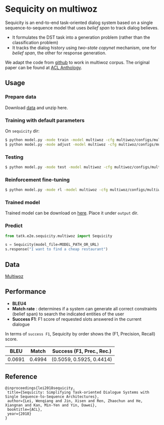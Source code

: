 # Sequicity on multiwoz

Sequicity is an end-to-end task-oriented dialog system based on a single sequence-to-sequence model that uses *belief span* to track dialog believes. 

- It formulates the DST task into a generation problem (rather than the classification problem)
- It tracks the dialog history using *two-state copynet* mechanism, one for *belief span*, the other for response generation.

We adapt the code from [github](https://github.com/WING-NUS/sequicity) to work in multiwoz corpus. The original paper can be found at [ACL Anthology](https://aclweb.org/anthology/papers/P/P18/P18-1133).

## Usage

### Prepare data

Download [data](https://tatk-data.s3-ap-northeast-1.amazonaws.com/sequicity_multiwoz_data.zip) and unzip here.

### Training with default parameters

On `sequicity` dir:

```bash
$ python model.py -mode train -model multiwoz -cfg multiwoz/configs/multiwoz.json
$ python model.py -mode adjust -model multiwoz -cfg multiwoz/configs/multiwoz.json
```

### Testing

```bash
$ python model.py -mode test -model multiwoz -cfg multiwoz/configs/multiwoz.json
```

### Reinforcement fine-tuning

```bash
$ python model.py -mode rl -model multiwoz -cfg multiwoz/configs/multiwoz.json
```

### Trained model

Trained model can be download on [here](https://tatk-data.s3-ap-northeast-1.amazonaws.com/sequicity_multiwoz.pkl). Place it under `output` dir.

### Predict

```python
from tatk.e2e.sequicity.multiwoz import Sequicity

s = Sequicity(model_file=MODEL_PATH_OR_URL)
s.response("I want to find a cheap restaurant")
```

## Data

[Multiwoz](https://www.repository.cam.ac.uk/handle/1810/280608)

## Performance

- **BLEU4**
- **Match rate** : determines if a system can generate all correct constraints (belief span) to search the indicated entities of the user
- **Success F1**: F1 score of requested slots answered in the current dialogue

In terms of `success F1`,  Sequicity by order shows the (F1, Precision, Recall) score.

| BLEU | Match | Success (F1, Prec., Rec.) |
| - | - | - |
| 0.0691 | 0.4994 |(0.5059, 0.5925, 0.4414)|

## Reference

   ```
@inproceedings{lei2018sequicity,
	title={Sequicity: Simplifying Task-oriented Dialogue Systems with Single Sequence-to-Sequence Architectures},
	author={Lei, Wenqiang and Jin, Xisen and Ren, Zhaochun and He, Xiangnan and Kan, Min-Yen and Yin, Dawei},
	booktitle={ACL},
	year={2018}
}
   ```

